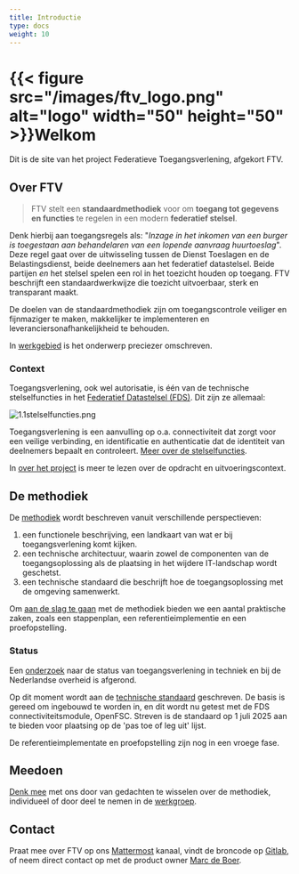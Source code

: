 ```yaml
---
title: Introductie
type: docs
weight: 10
---
```


# {{< figure src="/images/ftv_logo.png" alt="logo" width="50" height="50" >}}Welkom

Dit is de site van het project Federatieve Toegangsverlening, afgekort FTV.

## Over FTV

> FTV stelt een **standaardmethodiek** voor om **toegang tot gegevens en functies** te regelen in een modern **federatief stelsel**.

Denk hierbij aan toegangsregels als: "_Inzage in het inkomen van een burger is toegestaan aan behandelaren van een lopende aanvraag huurtoeslag_".
Deze regel gaat over de uitwisseling tussen de Dienst Toeslagen en de Belastingsdienst, beide deelnemers aan het federatief datastelsel. Beide
partijen _en_ het stelsel spelen een rol in het toezicht houden op toegang. FTV beschrijft een standaardwerkwijze die toezicht uitvoerbaar, sterk en transparant maakt.

De doelen van de standaardmethodiek zijn om toegangscontrole veiliger en fijnmaziger te maken, makkelijker te implementeren en leveranciersonafhankelijkheid te behouden.

In [werkgebied](/docs/4.onderzoek/1.werkgebied) is het onderwerp preciezer omschreven.

### Context

Toegangsverlening, ook wel autorisatie, is één van de technische stelselfuncties in het [Federatief Datastelsel (FDS)](https://federatief.datastelsel.nl/). Dit zijn ze allemaal:

![1.1stelselfuncties.png](/images/1.1stelselfuncties.png)

Toegangsverlening is een aanvulling op o.a. connectiviteit dat zorgt voor een veilige verbinding, en identificatie en authenticatie dat de identiteit van deelnemers
bepaalt en controleert. [Meer over de stelselfuncties](https://federatief.datastelsel.nl/kennisbank/stelselfuncties/).

In [over het project](/docs/5.over_het_project) is meer te lezen over de opdracht en uitvoeringscontext.

## De methodiek

De [methodiek](/docs/1.methodiek) wordt beschreven vanuit verschillende perspectieven:

1. een functionele beschrijving, een landkaart van wat er bij toegangsverlening komt kijken. 
2. een technische architectuur, waarin zowel de componenten van de toegangsoplossing als de plaatsing in het wijdere IT-landschap wordt geschetst.
3. een technische standaard die beschrijft hoe de toegangsoplossing met de omgeving samenwerkt.

Om [aan de slag te gaan](/docs/2.toepassen) met de methodiek bieden we een aantal praktische zaken, zoals een stappenplan, een referentieimplementie en een proefopstelling.

### Status

Een [onderzoek](/docs/4.onderzoek) naar de status van toegangsverlening in techniek en bij de Nederlandse overheid is afgerond.

Op dit moment wordt aan de [technische standaard](/docs/1.methodiek/2.standaard) geschreven. De basis is gereed om ingebouwd te worden
in, en dit wordt nu getest met de FDS connectiviteitsmodule, OpenFSC. Streven is de standaard op 1 juli 2025 aan te bieden voor plaatsing op de 'pas toe of leg uit' lijst.

De referentieimplementate en proefopstelling zijn nog in een vroege fase.

## Meedoen 

[Denk mee](/docs/3.meedoen) met ons door van gedachten te wisselen over de methodiek, individueel of door deel te nemen in de [werkgroep](/docs/3.meedown/werkgroep).

## Contact

Praat mee over FTV op ons [Mattermost](https://digilab.overheid.nl/chat/digilab/channels/federatieve-toegangsverlening) kanaal, vindt de broncode op [Gitlab](https://gitlab.com/digilab.overheid.nl/ecosystem/ftv/federatieve-toegangsverlening), of neem direct contact op met de product owner [Marc de Boer](mailto:marc.deboer@vng.nl).
